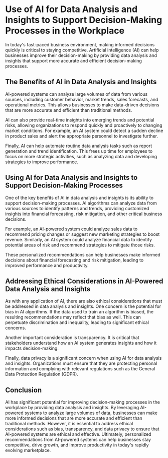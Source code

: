 Use of AI for Data Analysis and Insights to Support Decision-Making Processes in the Workplace
============================================================================================================================================

In today's fast-paced business environment, making informed decisions quickly is critical to staying competitive. Artificial intelligence (AI) can help businesses improve their decision-making by providing data analysis and insights that support more accurate and efficient decision-making processes.

The Benefits of AI in Data Analysis and Insights
------------------------------------------------

AI-powered systems can analyze large volumes of data from various sources, including customer behavior, market trends, sales forecasts, and operational metrics. This allows businesses to make data-driven decisions that are more accurate and efficient than traditional methods.

AI can also provide real-time insights into emerging trends and potential risks, allowing organizations to respond quickly and proactively to changing market conditions. For example, an AI system could detect a sudden decline in product sales and alert the appropriate personnel to investigate further.

Finally, AI can help automate routine data analysis tasks such as report generation and trend identification. This frees up time for employees to focus on more strategic activities, such as analyzing data and developing strategies to improve performance.

Using AI for Data Analysis and Insights to Support Decision-Making Processes
----------------------------------------------------------------------------

One of the key benefits of AI in data analysis and insights is its ability to support decision-making processes. AI algorithms can analyze data from various sources to identify patterns and trends, providing customized insights into financial forecasting, risk mitigation, and other critical business decisions.

For example, an AI-powered system could analyze sales data to recommend pricing changes or suggest new marketing strategies to boost revenue. Similarly, an AI system could analyze financial data to identify potential areas of risk and recommend strategies to mitigate those risks.

These personalized recommendations can help businesses make informed decisions about financial forecasting and risk mitigation, leading to improved performance and productivity.

Addressing Ethical Considerations in AI-Powered Data Analysis and Insights
--------------------------------------------------------------------------

As with any application of AI, there are also ethical considerations that must be addressed in data analysis and insights. One concern is the potential for bias in AI algorithms. If the data used to train an algorithm is biased, the resulting recommendations may reflect that bias as well. This can perpetuate discrimination and inequality, leading to significant ethical concerns.

Another important consideration is transparency. It is critical that stakeholders understand how an AI system generates insights and how it impacts decision-making.

Finally, data privacy is a significant concern when using AI for data analysis and insights. Organizations must ensure that they are protecting personal information and complying with relevant regulations such as the General Data Protection Regulation (GDPR).

Conclusion
----------

AI has significant potential for improving decision-making processes in the workplace by providing data analysis and insights. By leveraging AI-powered systems to analyze large volumes of data, businesses can make more informed decisions that are more accurate and efficient than traditional methods. However, it is essential to address ethical considerations such as bias, transparency, and data privacy to ensure that AI-powered systems are ethical and effective. Ultimately, personalized recommendations from AI-powered systems can help businesses stay competitive, drive growth, and improve productivity in today's rapidly evolving marketplace.
